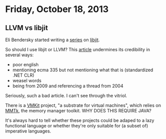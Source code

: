 # Friday, October 18, 2013

## LLVM vs libjit

Eli Bendersky started writing a [series](http://eli.thegreenplace.net/2013/10/17/getting-started-with-libjit-part-1/) on [libjit](http://www.gnu.org/software/libjit/doc/libjit.html).

So should I use libjit or LLVM? This
[article](https://code.google.com/p/libjit-linear-scan-register-allocator/wiki/LLVM_and_GNU_Lightning)
undermines its credibility in several ways:
* poor english
* mentioning ecma 335 but not mentioning what that is (standardized .NET CLR)
* weasel words
* being from 2009 and referencing a thread from 2004

Seriously, such a bad article. I can't see through the vitriol.

There is a [VMKit](http://vmkit.llvm.org/) project, "a substrate for virtual
machines", which relies on [MMTk](http://jikesrvm.org/MMTk), the memory manager
toolkit. WHY DOES THIS REQUIRE JAVA?

It's always hard to tell whether these projects could be adaped to a lazy
functional language or whether they're only suitable for (a subset of)
imperative languages.
